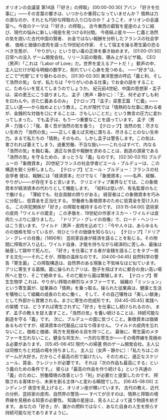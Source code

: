 
オリオンの会議室 第14話「『好き』の搾取」
[00:00-00:30] アバン
「好きを仕事に」——その言葉の響きは、いつからか重荷になっていませんか？
情熱は力の源なのか、それとも巧妙な搾取の入り口なのか？
ようこそ、オリオンの会議室へ。今夜のテーマは「『好き』の搾取」。
古今東西の叡智を星座のように結び、現代の悩みに新しい視座を見つける8分間。
今夜結ぶ星々——
 仁義と浩然の気を説いた古代中国の賢者、
 お金ではない報酬を分析したフランスの社会学者、
 価格と価値の皮肉を語った19世紀の作家、
 そして宿主を操る寄生菌の恐るべき生態が、
 「やりがい」という甘い毒の正体を暴き始めます。
[01:00-01:30] 日常への没入
ゲーム開発会社。リリース前の徹夜、積み上がるピザ箱。
 CEO（男声）「これは『Labor of Love』だ。世界を変えるアートだ！」
歓声の中、主人公だけが給与明細の数字と、削れていく心身を見つめる。
 ——"好き"は、どこで"代償"にすり替わるのか。
[01:30-02:30] 東洋思想の呼応「義と利、そして浩然の気」
なぜ、私たちは「やりがいのある仕事」でお金の話をすることに、ためらいを覚えてしまうのでしょうか。
紀元前4世紀、中国の思想家・孟子は、梁の恵王にこう語りました。
孟子（男声・静かに）：「王、何ぞ必ずしも利を曰わんや。亦た仁義あるのみ」
【テロップ】『孟子』梁恵王篇
「仁義」——正しい道——から始めよという教え。これが現代では「情熱的な仕事に携わる者が、金銭的な対価を口にすることは、さもしいことだ」という無言の圧力に変わってしまった。
でも孟子は、もう一つ重要なことを語っています。
孟子（男声・力強く）：「我、善く吾が浩然の気を養う」
【テロップ】浩然の気：尽きない生命力
「浩然の気」——正しく養えば天地に満ちる、尽きることのない生命力。まるで私たちの「情熱」そのもの。
しかし孟子は警告します。この気は、害されれば萎えてしまう。過重労働、不当な扱い——これらはすべて、内なる「浩然の気」を蝕む毒。
適正な休息や報酬を求めることは、創造の源泉である「浩然の気」を守るための、まっとうな「義」なのです。
[02:30-03:15] ブルデューの「象徴資本」
20世紀フランスの社会学者ピエール・ブルデューは、この構造を鋭く分析しました。
【テロップ】ピエール・ブルデュー：フランスの社会学者
彼は、報酬には「経済資本」だけでなく「象徴資本」——名声、経験、やりがい——が存在すると言います。
クリエイティブ業界などでは、この象徴資本が経済資本の代わりとして機能します。
「給料は低いが、有名監督のもとで働ける」
 「薄給でも、社会貢献の誇りがある」
経営者はこの象徴資本を巧みに分配し、低賃金を正当化する。
 労働者も象徴資本のために低賃金を受け入れる。
 この共犯関係が「好き」の搾取を維持するのです。
[03:15-04:00] 芸術家の皮肉「ワイルドの箴言」
この矛盾を、19世紀の作家オスカー・ワイルドは皮肉たっぷりに語りました。
『ドリアン・グレイの肖像』で、ロード・ヘンリーはこう言います。
ワイルド（男声・皮肉を込めて）：「今や人々は、あらゆるものの価格を知っているが、何ひとつその価値を知らない」
【テロップ】『ドリアン・グレイの肖像』（1890年）
芸術家自身が経済を語ることを恥じる。その隙間に搾取が入り込む。ワイルド自身、才能を持ちながら経済的に苦しみ、最後は破産して獄中で死んだ。
「好き」を仕事にする者が金銭を語ることをタブー視する文化——それこそが、搾取の温床なのです。
[04:00-04:45] 自然科学の警告「寄生菌」
この搾取構造は、自然界のある現象と不気味なほど似ています。
アリに寄生する菌類。菌に操られたアリは、胞子を飛ばすのに都合の良い高い場所へと登り、そこで絶命する。その亡骸から菌は繁殖します。
【テロップ】寄生生物学
これは、やりがい搾取の鮮烈なメタファーです。
組織の「ミッション」という寄生菌が、従業員の「情熱」を乗っ取る。操られた従業員は、健康と生活を犠牲にして組織の成長のために働く。
そして、その自己犠牲は「美しい献身」として外部から賞賛される。まさに寄生の完成形です。
[04:45-05:45] 実践への架橋
では、どうすれば寄生されずに「好き」を仕事にし続けられるのか。
まず、孟子の教えを捉え直すこと。「浩然の気」を養い続けることは、持続可能な創造を守る「義」です。
次に、ブルデューの罠に気づくこと。象徴資本は価値あるものですが、経済資本の代替品にはなり得ません。
ワイルドの皮肉を忘れないこと。価格と価値、両方を見極める目を持つこと。
最後に、寄生菌のメタファーを忘れないこと。健全な共生か、一方的な寄生か——その境界線を見極める必要があります。
[05:45-06:45] 現代への帰還
例のゲーム開発会社。主人公は同僚たちと対話の場を持ちました。
主人公（女声・静かに）：「私たちはこのゲームが大好き。だからこそ最高の形で届けたい。
 そのために、適正なスケジュール、賃金、クレジットが必要です。
 それは『次の作品も最高にする』という義のための条件です。」
彼らは「最高の作品を作り続ける」という共通の「義」のために、労働環境の改善という「利」が必要だと提案したのです。
搾取される客体から、未来を創る主体へと変わる瞬間でした。
[06:45-08:00] エンディング
夜空を見上げると、オリオン座が輝いています。
古代の教え、近代の分析、芸術家の皮肉、自然界の警告——
すべてが示すのは、情熱と搾取の境界線を見極める知恵の必要性。
知識の星座は、見る人によって違う物語を紡ぎます。
あなたの「好き」が、誰かの燃料ではなく、あなた自身の人生を照らす持続可能な光でありますように。


